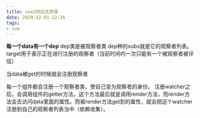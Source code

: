 ```yaml
---
title: vue2响应式原理
date: 2020-12-01 22:26
tags:
- vue
---
```

**每一个data有一个dep**
dep类是被观察者类
dep种的subs就是它的观察者列表。
target用于表示正在进行注册的观察者（当前时间内一次只能有一个被观察者被评估）

当data被get的时候就会注册观察者

每一个组件都会注册一个观察者类，使自己变为观察者的身份。
注册watcher之后，会调用组件的getter方法，这个方法最后就是调用render方法，而render方法会去访问data里面的属性。而被render方法get到的属性，就会把这个watcher注册到自己的观察者列表当中（依赖收集）。
